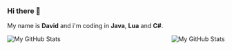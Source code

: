 ### Hi there 👋

My name is **David** and i'm coding in **Java**, **Lua** and **C#**.

<img align="left" alt="My GitHub Stats" src="https://github-readme-stats.vercel.app/api/top-langs/?username=redstonecrafthd&show_icons=true&hide_border=true3" />
    <img align="right" alt="My GitHub Stats" src="https://github-readme-stats.vercel.app/api?username=redstonecrafthd&show_icons=true&hide_border=true" />

<!--
**RedstonecraftHD/RedstonecraftHD** is a ✨ _special_ ✨ repository because its `README.md` (this file) appears on your GitHub profile.

Here are some ideas to get you started:

- 🔭 I’m currently working on ...
- 🌱 I’m currently learning ...
- 👯 I’m looking to collaborate on ...
- 🤔 I’m looking for help with ...
- 💬 Ask me about ...
- 📫 How to reach me: ...
- 😄 Pronouns: ...
- ⚡ Fun fact: ...
-->

